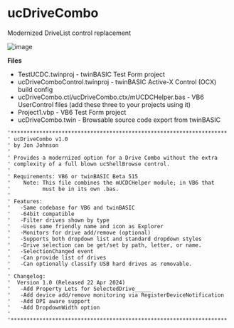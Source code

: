 # ucDriveCombo
Modernized DriveList control replacement

![image](https://github.com/fafalone/ucDriveCombo/assets/7834493/ce6113be-5546-4afd-8956-dca8b049d1c7)

**Files**

* TestUCDC.twinproj - twinBASIC Test Form project
* ucDriveComboControl.twinproj - twinBASIC Active-X Control  (OCX) build config
* ucDriveCombo.ctl/ucDriveCombo.ctx/mUCDCHelper.bas - VB6 UserControl files (add these three to your projects using it)
* Project1.vbp - VB6 Test Form project
* ucDriveCombo.twin - Browsable source code export from twinBASIC

```
'********************************************************************
' ucDriveCombo v1.0
' by Jon Johnson
'
' Provides a modernized option for a Drive Combo without the extra
' complexity of a full blown ucShellBrowse control.
'
' Requirements: VB6 or twinBASIC Beta 515
'    Note: This file combines the mUCDCHelper module; in VB6 that
'          must be in its own .bas.
'
' Features:
'   -Same codebase for VB6 and twinBASIC
'   -64bit compatible
'   -Filter drives shown by type
'   -Uses same friendly name and icon as Explorer
'   -Monitors for drive add/remove (optional)
'   -Supports both dropdown list and standard dropdown styles
'   -Drive selection can be get/set by path, letter, or name.
'   -SelectionChanged event
'   -Can provide list of drives
'   -Can optionally classify USB hard drives as removable.
'
' Changelog:
'  Version 1.0 (Released 22 Apr 2024)
'   -Add Property Lets for SelectedDrive_____
'   -Add device add/remove monitoring via RegisterDeviceNotification
'   -Add DPI aware support
'   -Add DropdownWidth option
'
'********************************************************************
```
